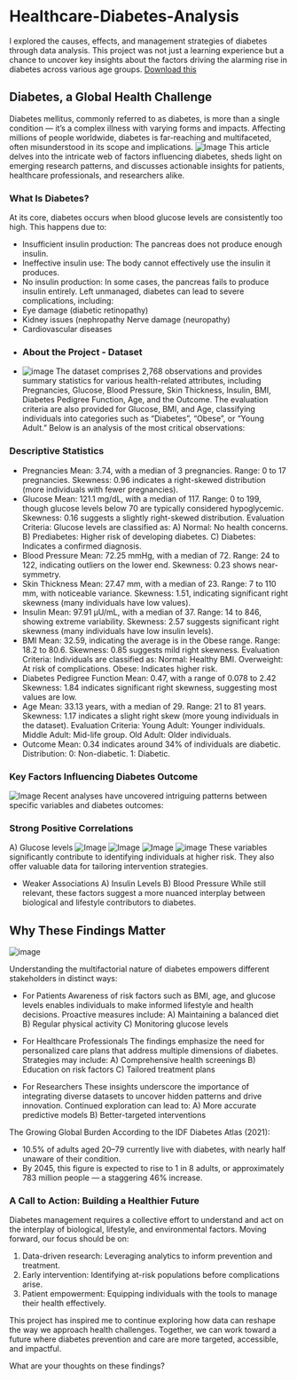# Healthcare-Diabetes-Analysis
I explored the causes, effects, and management strategies of diabetes through data analysis. This project was not just a learning experience but a chance to uncover key insights about the factors driving the alarming rise in diabetes across various age groups.
[Download this](https://www.linkedin.com/posts/adebusola-akanni-b20668246_the-multifaceted-nature-of-diabetes-insights-activity-7286335576591466496--cuX?utm_source=share&utm_medium=member_desktop&rcm=ACoAADz3SkgBsxrRBql8jV7Nlttz1xCJ8pIoMf4)
## Diabetes, a Global Health Challenge
Diabetes mellitus, commonly referred to as diabetes, is more than a single condition — it’s a complex illness with varying forms and impacts. Affecting millions of people worldwide, diabetes is far-reaching and multifaceted, often misunderstood in its scope and implications.
![Image](https://github.com/user-attachments/assets/6175501a-0218-410d-a597-520728fcbdba)
This article delves into the intricate web of factors influencing diabetes, sheds light on emerging research patterns, and discusses actionable insights for patients, healthcare professionals, and researchers alike.
### What Is Diabetes?
At its core, diabetes occurs when blood glucose levels are consistently too high. This happens due to:
-  Insufficient insulin production: The pancreas does not produce enough insulin.
-  Ineffective insulin use: The body cannot effectively use the insulin it produces.
-  No insulin production: In some cases, the pancreas fails to produce insulin entirely.
Left unmanaged, diabetes can lead to severe complications, including:
-  Eye damage (diabetic retinopathy)
-  Kidney issues (nephropathy Nerve damage (neuropathy)
-  Cardiovascular diseases
-  ### About the Project - Dataset
-  ![image](https://github.com/user-attachments/assets/3fde0467-feb6-4ef0-8438-dc64423506ef)
The dataset comprises 2,768 observations and provides summary statistics for various health-related attributes, including Pregnancies, Glucose, Blood Pressure, Skin Thickness, Insulin, BMI, Diabetes Pedigree Function, Age, and the Outcome. The evaluation criteria are also provided for Glucose, BMI, and Age, classifying individuals into categories such as “Diabetes”, “Obese”, or “Young Adult.” Below is an analysis of the most critical observations:

### Descriptive Statistics
-  Pregnancies
Mean: 3.74, with a median of 3 pregnancies.
Range: 0 to 17 pregnancies.
Skewness: 0.96 indicates a right-skewed distribution (more individuals with fewer pregnancies).
-  Glucose
Mean: 121.1 mg/dL, with a median of 117.
Range: 0 to 199, though glucose levels below 70 are typically considered hypoglycemic.
Skewness: 0.16 suggests a slightly right-skewed distribution.
Evaluation Criteria: Glucose levels are classified as:
A) Normal: No health concerns.
B) Prediabetes: Higher risk of developing diabetes.
C) Diabetes: Indicates a confirmed diagnosis.
-  Blood Pressure
Mean: 72.25 mmHg, with a median of 72.
Range: 24 to 122, indicating outliers on the lower end.
Skewness: 0.23 shows near-symmetry.
-  Skin Thickness
Mean: 27.47 mm, with a median of 23.
Range: 7 to 110 mm, with noticeable variance.
Skewness: 1.51, indicating significant right skewness (many individuals have low values).
-  Insulin
Mean: 97.91 µU/mL, with a median of 37.
Range: 14 to 846, showing extreme variability.
Skewness: 2.57 suggests significant right skewness (many individuals have low insulin levels).
-  BMI
Mean: 32.59, indicating the average is in the Obese range.
Range: 18.2 to 80.6.
Skewness: 0.85 suggests mild right skewness.
Evaluation Criteria: Individuals are classified as:
Normal: Healthy BMI.
Overweight: At risk of complications.
Obese: Indicates higher risk.
-  Diabetes Pedigree Function
Mean: 0.47, with a range of 0.078 to 2.42
Skewness: 1.84 indicates significant right skewness, suggesting most values are low.
-  Age
Mean: 33.13 years, with a median of 29.
Range: 21 to 81 years.
Skewness: 1.17 indicates a slight right skew (more young individuals in the dataset).
Evaluation Criteria:
Young Adult: Younger individuals.
Middle Adult: Mid-life group.
Old Adult: Older individuals.
-  Outcome
Mean: 0.34 indicates around 34% of individuals are diabetic.
Distribution:
0: Non-diabetic.
1: Diabetic.
### Key Factors Influencing Diabetes Outcome
![Image](https://github.com/user-attachments/assets/17cb988e-3a61-454f-8980-7e3c54d5e99f)
Recent analyses have uncovered intriguing patterns between specific variables and diabetes outcomes:

### Strong Positive Correlations
A) Glucose levels
![Image](https://github.com/user-attachments/assets/ddf78409-42c5-406d-9680-b94a9502b8da)
![Image](https://github.com/user-attachments/assets/702c7332-7819-4e9a-90bd-e66644cdf3e0)
![Image](https://github.com/user-attachments/assets/816c9809-4f4a-4ea0-bd40-47b168292443)
![image](https://github.com/user-attachments/assets/d117ea4d-a9b6-40cb-ba94-807a8c865b6f)
These variables significantly contribute to identifying individuals at higher risk. They also offer valuable data for tailoring intervention strategies.

-  Weaker Associations
A) Insulin Levels
B) Blood Pressure
While still relevant, these factors suggest a more nuanced interplay between biological and lifestyle contributors to diabetes.
## Why These Findings Matter
![image](https://github.com/user-attachments/assets/fb3fba25-fcbc-4dc5-877a-aa1156c34b2f)

Understanding the multifactorial nature of diabetes empowers different stakeholders in distinct ways:

-  For Patients
Awareness of risk factors such as BMI, age, and glucose levels enables individuals to make informed lifestyle and health decisions. Proactive measures include:
A) Maintaining a balanced diet
B) Regular physical activity
C) Monitoring glucose levels

-  For Healthcare Professionals
The findings emphasize the need for personalized care plans that address multiple dimensions of diabetes. Strategies may include:
A) Comprehensive health screenings
B) Education on risk factors
C) Tailored treatment plans

-  For Researchers
These insights underscore the importance of integrating diverse datasets to uncover hidden patterns and drive innovation. Continued exploration can lead to:
A) More accurate predictive models
B) Better-targeted interventions

The Growing Global Burden
According to the IDF Diabetes Atlas (2021):

-  10.5% of adults aged 20–79 currently live with diabetes, with nearly half unaware of their condition.
-  By 2045, this figure is expected to rise to 1 in 8 adults, or approximately 783 million people — a staggering 46% increase.
### A Call to Action: Building a Healthier Future
Diabetes management requires a collective effort to understand and act on the interplay of biological, lifestyle, and environmental factors. Moving forward, our focus should be on:
1. Data-driven research: Leveraging analytics to inform prevention and treatment.
2. Early intervention: Identifying at-risk populations before complications arise.
3. Patient empowerment: Equipping individuals with the tools to manage their health effectively.

This project has inspired me to continue exploring how data can reshape the way we approach health challenges. Together, we can work toward a future where diabetes prevention and care are more targeted, accessible, and impactful.

What are your thoughts on these findings?
